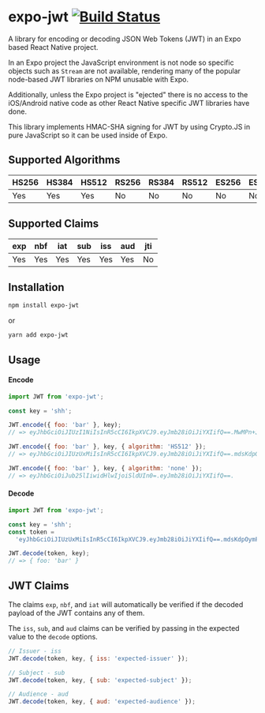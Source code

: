 # expo-jwt [![Build Status](https://travis-ci.org/kartenmacherei/expo-jwt.svg?branch=master)](https://travis-ci.org/kartenmacherei/expo-jwt)

A library for encoding or decoding JSON Web Tokens (JWT) in an Expo based React
Native project.

In an Expo project the JavaScript environment is not node so specific objects
such as `Stream` are not available, rendering many of the popular node-based JWT
libraries on NPM unusable with Expo.

Additionally, unless the Expo project is "ejected" there is no access to the
iOS/Android native code as other React Native specific JWT libraries have done.

This library implements HMAC-SHA signing for JWT by using Crypto.JS in pure
JavaScript so it can be used inside of Expo.

## Supported Algorithms

| HS256 | HS384 | HS512 | RS256 | RS384 | RS512 | ES256 | ES384 | ES512 |
| ----- | ----- | ----- | ----- | ----- | ----- | ----- | ----- | ----- |
| Yes   | Yes   | Yes   | No    | No    | No    | No    | No    | No    |

## Supported Claims

| exp | nbf | iat | sub | iss | aud | jti |
| --- | --- | --- | --- | --- | --- | --- |
| Yes | Yes | Yes | Yes | Yes | Yes | No  |

## Installation

```bash
npm install expo-jwt
```

or

```bash
yarn add expo-jwt
```

## Usage

#### Encode

```js
import JWT from 'expo-jwt';

const key = 'shh';

JWT.encode({ foo: 'bar' }, key);
// => eyJhbGciOiJIUzI1NiIsInR5cCI6IkpXVCJ9.eyJmb28iOiJiYXIifQ==.MwMPn+JotG0ADbVQz8KgAXQkwT4Dd37499WucrGC6M4=

JWT.encode({ foo: 'bar' }, key, { algorithm: 'HS512' });
// => eyJhbGciOiJIUzUxMiIsInR5cCI6IkpXVCJ9.eyJmb28iOiJiYXIifQ==.mdsKdpOymFm2IqXTTtS1JLA/9XM1c/Cjo9IwZoRlFd8MshIjp/RifniPlz9Nq5LCVwa8xIFeKYeNu0pvNJl4JQ==

JWT.encode({ foo: 'bar' }, key, { algorithm: 'none' });
// => eyJhbGciOiJub25lIiwidHlwIjoiSldUIn0=.eyJmb28iOiJiYXIifQ==.
```

#### Decode

```js
import JWT from 'expo-jwt';

const key = 'shh';
const token =
  'eyJhbGciOiJIUzUxMiIsInR5cCI6IkpXVCJ9.eyJmb28iOiJiYXIifQ==.mdsKdpOymFm2IqXTTtS1JLA/9XM1c/Cjo9IwZoRlFd8MshIjp/RifniPlz9Nq5LCVwa8xIFeKYeNu0pvNJl4JQ==';

JWT.decode(token, key);
// => { foo: 'bar' }
```

## JWT Claims

The claims `exp`, `nbf`, and `iat` will automatically be verified if the decoded
payload of the JWT contains any of them.

The `iss`, `sub`, and `aud` claims can be verified by passing in the expected
value to the `decode` options.

```js
// Issuer - iss
JWT.decode(token, key, { iss: 'expected-issuer' });

// Subject - sub
JWT.decode(token, key, { sub: 'expected-subject' });

// Audience - aud
JWT.decode(token, key, { aud: 'expected-audience' });
```
